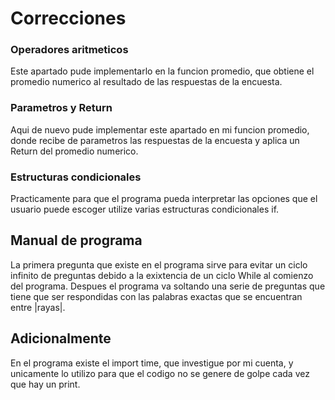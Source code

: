 # Correcciones

### Operadores aritmeticos
Este apartado pude implementarlo en la funcion promedio, que obtiene
el promedio numerico al resultado de las respuestas de la encuesta.
### Parametros y Return
Aqui de nuevo pude implementar este apartado en mi funcion promedio, 
donde recibe de parametros las respuestas de la encuesta y aplica un
Return del promedio numerico.
### Estructuras condicionales
Practicamente para que el programa pueda interpretar las opciones que
el usuario puede escoger utilize varias estructuras condicionales if.

## Manual de programa

La primera pregunta que existe en el programa sirve para evitar un
ciclo infinito de preguntas debido a la exixtencia de un ciclo While
al comienzo del programa.
Despues el programa va soltando una serie de preguntas que tiene que
ser respondidas con las palabras exactas que se encuentran entre |rayas|.

## Adicionalmente

En el programa existe el import time, que investigue por mi cuenta, y
unicamente lo utilizo para que el codigo no se genere de golpe cada vez
que hay un print. 
